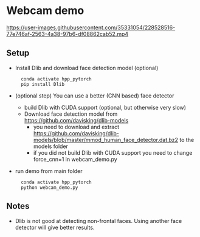 # Webcam demo

https://user-images.githubusercontent.com/35331054/228528516-77e746af-2563-4a38-97b6-df08862cab52.mp4


## Setup

- Install Dlib and download face detection model (optional)
  
        conda activate hpp_pytorch
        pip install Dlib
  
- (optional step) You can use a better (CNN based) face detector
  - build Dlib with CUDA support (optional, but otherwise very slow)
  - Download face detection model from https://github.com/davisking/dlib-models
    - you need to download and extract https://github.com/davisking/dlib-models/blob/master/mmod_human_face_detector.dat.bz2
      to the models folder
    - if you did not build Dlib with CUDA support you need to change force_cnn=1 in  webcam_demo.py 
  
- run demo from main folder
        
        conda activate hpp_pytorch
        python webcam_demo.py

## Notes
 - Dlib is not good at detecting non-frontal faces. Using another face detector will give better results.
